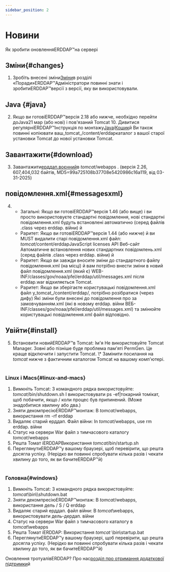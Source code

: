 ```yaml
---
sidebar_position: 2
---
```

# Новини
Як зробити оновленняERDDAP™на сервері

## Зміни{#changes} 
1. Зробіть внесені зміни[Зміни](/changes)в розділі «Поради»ERDDAP™Адміністратори повинні знати і зробитиERDDAP™версії з версії, яку ви використовували.
     
## Java {#java} 
2. Якщо ви готовіERDDAP™версія 2.18 або нижче, необхідно перейти доJava21 мар (або нові) і пов'язаний Tomcat 10. Дивитися регулярніERDDAP™Інструкція по монтажу[Java](/docs/server-admin/deploy-install#java)і[Кошик](/docs/server-admin/deploy-install#tomcat)й Ви також повинні копіювати ваш_tomcat_/content/erddapкаталог з вашої старої установки Tomcat до нової установки Tomcat.

## Завантажити{#download} 
3. Завантажити[ерддап.воєнний](https://github.com/ERDDAP/erddap/releases/download/v2.26.0/erddap.war)в _tomcat_/webapps .
     (версія 2.26, 607,404,032 байтів, MD5=99a725108b37708e5420986c16a119, від 03-31-2025) 
     
## повідомлення.xml{#messagesxml} 
4. 
    * Загальні: Якщо ви готовіERDDAP™версія 1.46 (або вище) і ви просто використовуєте стандартні повідомлення, нові стандартні повідомлення.xml будуть встановлені автоматично (серед файлів .class через erddap. війни) й
         
    * Раритет: Якщо ви готовіERDDAP™версія 1.44 (або нижче) й
ви MUST видалити старі повідомлення.xml файл:
        _tomcat_/content/erddapJavaScript licenses API Веб-сайт
Автоматичне встановлення нових стандартних повідомлень.xml (серед файлів .class через erddap. війни) й
         
    * Раритет: Якщо ви завжди вносите зміни до стандартного файлу повідомлення.xml (на місці) й
вам потрібно внести зміни в новий файл повідомлення.xml (який є)
WEB-INF/classes/gov/noaa/pfel/erddap/util/messages.xml після erddap.war відхиляється Tomcat.
         
    * Раритет: Якщо ви зберігаєте користувацькі повідомлення.xml файл у_tomcat_/content/erddap/,
потрібно розібратися (через дифу) Які зміни були внесені до повідомлення про за замовчуванням.xml (які в новому erddap. війни
ВЕБ-INF/classes/gov/noaa/pfel/erddap/util/messages.xml) та змінюйте користувацькі повідомлення.xml файл відповідно.
         
## Увійти{#install} 
5. Встановити новийERDDAP™в Tomcat:
Ім'я Не використовуйте Tomcat Manager. Зовні або пізніше буде проблема пам'яті PermGen. Це краще відключити і запустити Tomcat.
\\* Замінити посилання на _tomcat_ нижче з фактичним каталогом Tomcat на вашому комп'ютері.
     
### Linux і Macs{#linux-and-macs} 
1. Вимкніть Tomcat: З командного рядка використовуйте: _tomcat_/bin/shutdown.sh
І використовувати ps -ef|токарний томікат, щоб побачити, якщо / коли процес був припинений. (Може знадобитися хвилину або два.) 
2. Зняти декомпресіюERDDAP™монтаж: В _tomcat_/webapps, використання
rm -rf erddap
3. Видаляє старий ерддап. Файл війни: In _tomcat_/webapps, use rm erddap. війни
4. Статус на сервери War файл з тимчасового каталогу _tomcat_/webapps
5. Решта Томат іERDDAPВикористання _tomcat_/bin/startup.sh
6. ПереглянутиERDDAP™у вашому браузері, щоб перевірити, що решта досягла успіху.
     (Нерідко ви повинні спробувати кілька разів і чекати хвилину до того, як ви бачитеERDDAP™й)   
             
### Головна{#windows} 
1. Вимкніть Tomcat: З командного рядка використовуйте: _tomcat_\bin\\\\shutdown.bat
2. Зняти декомпресіюERDDAP™монтаж: В _tomcat_/webapps, використання
дель / S / Q erddap
3. Видаляє старий ерддап. файл війни: В _tomcat_\\webapps, використовувати дель-дердап. війни
4. Статус на сервери War файл з тимчасового каталогу в _tomcat_\\webapps
5. Решта Томат іERDDAP: Використання _tomcat_ \\bin\\startup.bat
6. ПереглянутиERDDAP™у вашому браузері, щоб перевірити, що решта досягла успіху.
     (Нерідко ви повинні спробувати кілька разів і чекати хвилину до того, як ви бачитеERDDAP™й) 

Оновлення тротуалівERDDAP? Про нас[розділ про отримання додаткової підтримки](/docs/intro#support)й
